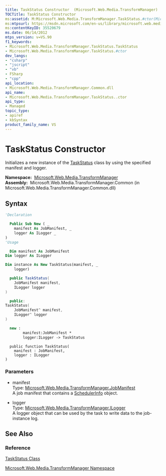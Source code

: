 ```yaml
---
title: TaskStatus Constructor  (Microsoft.Web.Media.TransformManager)
TOCTitle: TaskStatus Constructor
ms:assetid: M:Microsoft.Web.Media.TransformManager.TaskStatus.#ctor(Microsoft.Web.Media.TransformManager.JobManifest,Microsoft.Web.Media.TransformManager.ILogger)
ms:mtpsurl: https://msdn.microsoft.com/en-us/library/microsoft.web.media.transformmanager.taskstatus.taskstatus(v=VS.90)
ms:contentKeyID: 35520679
ms.date: 06/14/2012
mtps_version: v=VS.90
f1_keywords:
- Microsoft.Web.Media.TransformManager.TaskStatus.TaskStatus
- Microsoft.Web.Media.TransformManager.TaskStatus.#ctor
dev_langs:
- "csharp"
- "jscript"
- "vb"
- FSharp
- "cpp"
api_location:
- Microsoft.Web.Media.TransformManager.Common.dll
api_name:
- Microsoft.Web.Media.TransformManager.TaskStatus..ctor
api_type:
- Managed
topic_type:
- apiref
- kbSyntax
product_family_name: VS
---
```


# TaskStatus Constructor

Initializes a new instance of the [TaskStatus](taskstatus-class-microsoft-web-media-transformmanager.md) class by using the specified manifest and logger.

**Namespace:**  [Microsoft.Web.Media.TransformManager](microsoft-web-media-transformmanager-namespace.md)  
**Assembly:**  Microsoft.Web.Media.TransformManager.Common (in Microsoft.Web.Media.TransformManager.Common.dll)

## Syntax

```vb
'Declaration

  Public Sub New ( _
    manifest As JobManifest, _
    logger As ILogger _
)
'Usage

  Dim manifest As JobManifest
Dim logger As ILogger

Dim instance As New TaskStatus(manifest, _
    logger)
```

```csharp
  public TaskStatus(
    JobManifest manifest,
    ILogger logger
)
```

```cpp
  public:
TaskStatus(
    JobManifest^ manifest, 
    ILogger^ logger
)
```

``` fsharp
  new : 
        manifest:JobManifest * 
        logger:ILogger -> TaskStatus
```

```jscript
  public function TaskStatus(
    manifest : JobManifest, 
    logger : ILogger
)
```

### Parameters

  - manifest  
    Type: [Microsoft.Web.Media.TransformManager.JobManifest](jobmanifest-class-microsoft-web-media-transformmanager.md)  
    A job manifest that contains a [SchedulerInfo](schedulerinfo-class-microsoft-web-media-transformmanager.md) object.  

<!-- end list -->

  - logger  
    Type: [Microsoft.Web.Media.TransformManager.ILogger](ilogger-interface-microsoft-web-media-transformmanager.md)  
    A logger object that can be used by the task to write data to the job-instance log.  

## See Also

### Reference

[TaskStatus Class](taskstatus-class-microsoft-web-media-transformmanager.md)

[Microsoft.Web.Media.TransformManager Namespace](microsoft-web-media-transformmanager-namespace.md)

